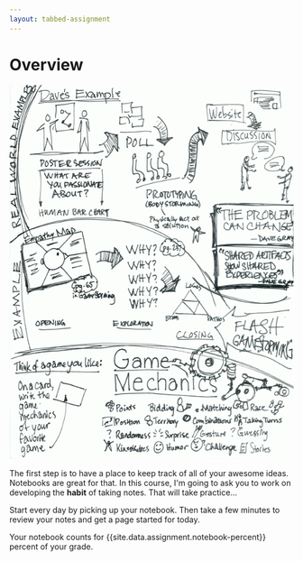 ```yaml
---
layout: tabbed-assignment
---
```


# Overview

<img class="overview-image" src="assets/images/game-design-notebook.png">

The first step is to have a place to keep track of all of your awesome ideas. Notebooks are great for that. In this course, I'm going to ask you to work on developing the **habit** of taking notes. That will take practice…

Start every day by picking up your notebook. Then take a few minutes to review your notes and get a page started for today.

Your notebook counts for {{site.data.assignment.notebook-percent}} percent of your grade.

<!-- Don't edit links here, change them in _data/assignment.yml instead, -->

[slides]: <{{site.data.assignment.slides}}>
[template]: <{{site.data.assignment.template}}>
